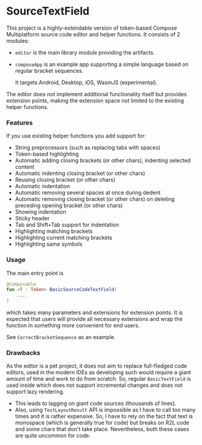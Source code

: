# SourceTextField

This project is a highly-extendable version of token-based Compose Multiplatform source code editor and helper functions.
It consists of 2 modules:
* `editor` is the main library module providing the artifacts.
* `composeApp` is an example app supporting a simple language based on regular bracket sequences.

  It targets Android, Desktop, iOS, WasmJS (experimental).

The editor does not implement additional functionality itself but provides extension points,
making the extension space not limited to the existing helper functions.

### Features
If you use existing helper functions you add support for:
* String preprocessors (such as replacing tabs with spaces)
* Token-based highlighting
* Automatic adding closing brackets (or other chars), indenting selected content
* Automatic indenting closing bracket (or other chars)
* Reusing closing bracket (or other chars)
* Automatic indentation
* Automatic removing several spaces at once during dedent
* Automatic removing closing bracket (or other chars) on deleting preceding opening bracket (or other chars)
* Showing indentation
* Sticky header
* Tab and Shift+Tab support for indentation
* Highlighting matching brackets
* Highlighting current matching brackets
* Highlighting same symbols

### Usage

The main entry point is
```kotlin
@Composable
fun <T : Token> BasicSourceCodeTextField(
    ...
)
```
which takes many parameters and extensions for extension points.
It is expected that users will provide all necessary extensions and wrap the function in something more convenient for end users.

See `CorrectBracketSequence` as an example.

### Drawbacks
As the editor is a pet project, it does not aim to replace full-fledged code editors, used in the modern IDEs as developing such would require a giant amount of time and work to do from scratch.
So, regular `BasicTextField` is used inside which does not support incremental changes and does not support lazy rendering.
* This leads to lagging on giant code sources (thousands of lines).
* Also, using `TextLayoutResult` API is impossible as I have to call too many times and it is rather expensive.
So, I have to rely on the fact that text is monospace (which is generally true for code) but breaks on R2L code and some chars that don't take place. Nevertheless, both these cases are quite uncommon for code.
